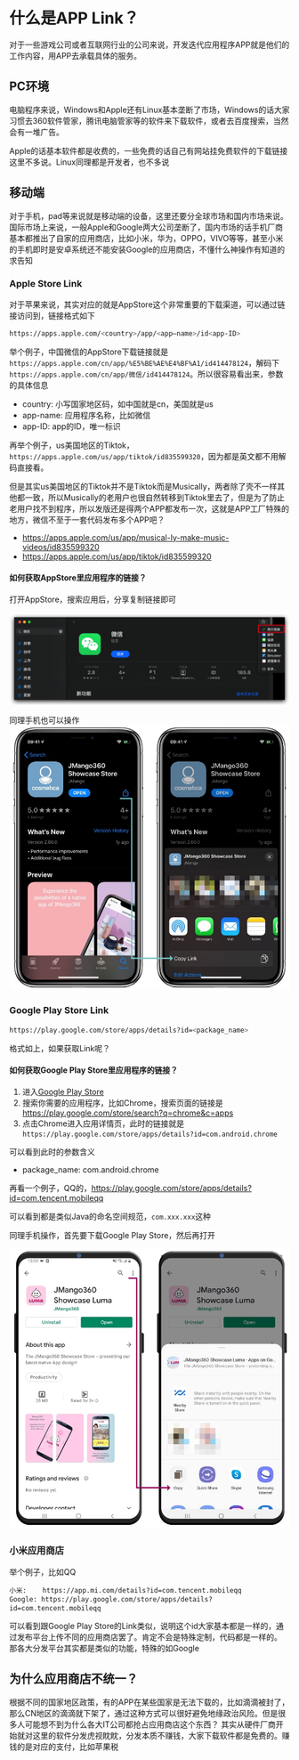 # 什么是APP Link？
对于一些游戏公司或者互联网行业的公司来说，开发迭代应用程序APP就是他们的工作内容，用APP去承载具体的服务。

## PC环境
电脑程序来说，Windows和Apple还有Linux基本垄断了市场，Windows的话大家习惯去360软件管家，腾讯电脑管家等的软件来下载软件，或者去百度搜索，当然会有一堆广告。

Apple的话基本软件都是收费的，一些免费的话自己有网站挂免费软件的下载链接这里不多说。Linux同理都是开发者，也不多说

## 移动端
对于手机，pad等来说就是移动端的设备，这里还要分全球市场和国内市场来说。国际市场上来说，一般Apple和Google两大公司垄断了，国内市场的话手机厂商基本都推出了自家的应用商店，比如小米，华为，OPPO，VIVO等等，甚至小米的手机即时是安卓系统还不能安装Google的应用商店，不懂什么神操作有知道的求告知

### Apple Store Link

对于苹果来说，其实对应的就是AppStore这个非常重要的下载渠道，可以通过链接访问到，链接格式如下

```bash
https://apps.apple.com/<country>/app/<app–name>/id<app-ID>
```

举个例子，中国微信的AppStore下载链接就是 `https://apps.apple.com/cn/app/%E5%BE%AE%E4%BF%A1/id414478124`，解码下 `https://apps.apple.com/cn/app/微信/id414478124`。所以很容易看出来，参数的具体信息

- country: 小写国家地区码，如中国就是cn，美国就是us
- app-name: 应用程序名称，比如微信
- app-ID: app的ID，唯一标识

再举个例子，us美国地区的Tiktok，`https://apps.apple.com/us/app/tiktok/id835599320`，因为都是英文都不用解码直接看。

但是其实us美国地区的Tiktok并不是Tiktok而是Musically，两者除了壳不一样其他都一致，所以Musically的老用户也很自然转移到Tiktok里去了，但是为了防止老用户找不到程序，所以发版还是得两个APP都发布一次，这就是APP工厂特殊的地方，微信不至于一套代码发布多个APP吧？

- https://apps.apple.com/us/app/musical-ly-make-music-videos/id835599320
- https://apps.apple.com/us/app/tiktok/id835599320

#### 如何获取AppStore里应用程序的链接？

打开AppStore，搜索应用后，分享复制链接即可

![](https://raw.githubusercontent.com/ManfredHu/manfredHu.github.io/master/images/ppl/ZKUUcM.png)

同理手机也可以操作
![](https://raw.githubusercontent.com/ManfredHu/manfredHu.github.io/master/images/ppl/app_store_2.jpeg)

### Google Play Store Link

```bash
https://play.google.com/store/apps/details?id=<package_name>
```

格式如上，如果获取Link呢？

####  如何获取Google Play Store里应用程序的链接？

1. 进入[Google Play Store](https://play.google.com/store/games)
2. 搜索你需要的应用程序，比如Chrome，搜索页面的链接是 https://play.google.com/store/search?q=chrome&c=apps
3. 点击Chrome进入应用详情页，此时的链接就是 `https://play.google.com/store/apps/details?id=com.android.chrome`

可以看到此时的参数含义
- package_name: com.android.chrome

再看一个例子，QQ的，https://play.google.com/store/apps/details?id=com.tencent.mobileqq

可以看到都是类似Java的命名空间规范，`com.xxx.xxx`这种

同理手机操作，首先要下载Google Play Store，然后再打开

![](https://raw.githubusercontent.com/ManfredHu/manfredHu.github.io/master/images/ppl/play_store_2.jpeg)

### 小米应用商店
举个例子，比如QQ

```
小米:    https://app.mi.com/details?id=com.tencent.mobileqq
Google: https://play.google.com/store/apps/details?id=com.tencent.mobileqq
```

可以看到跟Google Play Store的Link类似，说明这个id大家基本都是一样的，通过发布平台上传不同的应用商店罢了。肯定不会是特殊定制，代码都是一样的。
那各大分发平台其实都是类似的功能，特殊的如Google


## 为什么应用商店不统一？

根据不同的国家地区政策，有的APP在某些国家是无法下载的，比如滴滴被封了，那么CN地区的滴滴就下架了，通过这种方式可以很好避免地缘政治风险。但是很多人可能想不到为什么各大IT公司都抢占应用商店这个东西？
其实从硬件厂商开始就对这里的软件分发虎视眈眈，分发本质不赚钱，大家下载软件都是免费的。赚钱的是对应的支付，比如苹果税







